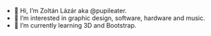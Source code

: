 - 👋 Hi, I’m Zoltán Lázár aka @pupileater.
- 👀 I’m interested in graphic design, software, hardware and music.
- 🌱 I’m currently learning 3D and Bootstrap.

<!---
pupileater/pupileater is a ✨ special ✨ repository because its `README.md` (this file) appears on your GitHub profile.
You can click the Preview link to take a look at your changes.
--->

